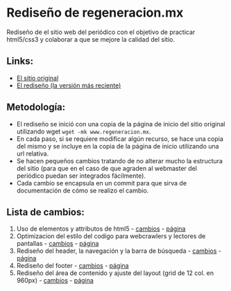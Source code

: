 Rediseño de regeneracion.mx
========================

Rediseño de el sitio web del periódico con el objetivo de practicar html5/css3 y colaborar a que se mejore la calidad del sitio.

Links:
-------
* [El sitio original](http://regeneracion.mx/) 
* [El rediseño (la versión más reciente)](http://rawgithub.com/josketres/regeneracion-mx-redesign/HEAD/www.regeneracion.mx/index.html)

Metodología:
-------
* El rediseño se inició con una copia de la página de inicio del sitio original utilizando wget `wget -mk www.regeneracion.mx`.
* En cada paso, si se requiere modificar algún recurso, se hace una copia del mismo y se incluye en la copia de la página de inicio utilizando una url relativa.
* Se hacen pequeños cambios tratando de no alterar mucho la estructura del sitio (para que en el caso de que agraden al webmaster del periódico puedan ser integrados fácilmente).
* Cada cambio se encapsula en un commit para que sirva de documentación de cómo se realizo el cambio.

Lista de cambios:
-------
1. Uso de elementos y attributos de html5 - [cambios](https://github.com/josketres/regeneracion-mx-redesign/commit/8d7d33c84a790edb2c2a5015759ec0a58fc69a24) - [página](http://rawgithub.com/josketres/regeneracion-mx-redesign/8d7d33c84a790edb2c2a5015759ec0a58fc69a24/www.regeneracion.mx/index.html) 
2. Optimizacion del estilo del codigo para webcrawlers y lectores de pantallas - [cambios](https://github.com/josketres/regeneracion-mx-redesign/commit/a6ce5a87f9489af6d6c68ac2edb0329c280ef2bd) - [página](http://rawgithub.com/josketres/regeneracion-mx-redesign/a6ce5a87f9489af6d6c68ac2edb0329c280ef2bd/www.regeneracion.mx/index.html)
3. Rediseño del header, la navegación y la barra de búsqueda - [cambios](https://github.com/josketres/regeneracion-mx-redesign/commit/4a5bd5d259d6454c41ffb74d477de841110d0d6e) - [página](http://rawgithub.com/josketres/regeneracion-mx-redesign/4a5bd5d259d6454c41ffb74d477de841110d0d6e/www.regeneracion.mx/index.html)
4. Rediseño del footer - [cambios](https://github.com/josketres/regeneracion-mx-redesign/commit/b5e1a3adf5846b6f0c6a00858f844e4ed865ae5b) - [página](http://rawgithub.com/josketres/regeneracion-mx-redesign/b5e1a3adf5846b6f0c6a00858f844e4ed865ae5b/www.regeneracion.mx/index.html)
5. Rediseño del área de contenido y ajuste del layout (grid de 12 col. en 960px) - [cambios](https://github.com/josketres/regeneracion-mx-redesign/commit/4b03c0e5be45e9c2ddc3c0defdcecf9a1e61e83e) - [página](http://rawgithub.com/josketres/regeneracion-mx-redesign/4b03c0e5be45e9c2ddc3c0defdcecf9a1e61e83e/www.regeneracion.mx/index.html)
